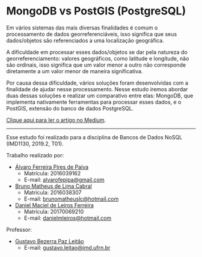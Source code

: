 # MongoDB vs PostGIS (PostgreSQL)
Em vários sistemas das mais diversas finalidades é comum o processamento de dados georreferenciáveis, isso significa que seus dados/objetos são referenciados a uma localização geográfica.

A dificuldade em processar esses dados/objetos se dar pela natureza do georreferenciamento: valores geográficos, como latitude e longitude, não são ordinais, isso significa que um valor menor a outro não corresponde diretamente a um valor menor de maneira significativa.

Por causa dessa dificuldade, vários soluções foram desenvolvidas com a finalidade de ajudar nesse processamento. Nesse estudo iremos abordar duas dessas soluções e realizar um comparativo entre elas: MongoDB, que implementa nativamente ferramentas para processar esses dados, e o PostGIS, extensão do banco de dados PostgreSQL.

[Clique aqui para ler o artigo no Medium]().

----------

Esse estudo foi realizado para a disciplina de Bancos de Dados NoSQL (IMD1130, 2019.2, T01).

Trabalho realizado por:
- <a href="https://github.com/alvarofpp">Álvaro Ferreira Pires de Paiva</a>
  - Matrícula: 2016039162
  - E-mail: alvarofepipa@gmail.com
- <a href="https://github.com/brunnomatheuus">Bruno Matheus de Lima Cabral</a>
  - Matrícula: 2016038307
  - E-mail: brunomatheuslc@hotmail.com
- <a href="https://github.com/danielleiros">Daniel Maciel de Leiros Ferreira</a>
  - Matrícula: 20170069210
  - E-mail: danielmleiros@hotmail.com

Professor:
- <a href="https://github.com/gustavoleitao">Gustavo Bezerra Paz Leitão</a>
  - E-mail: gustavo.leitao@imd.ufrn.br
